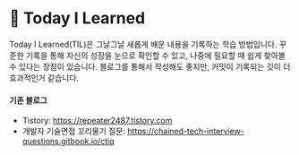 # 📝 Today I Learned

Today I Learned(TIL)은 그날그날 새롭게 배운 내용을 기록하는 학습 방법입니다.
꾸준한 기록을 통해 자신의 성장을 눈으로 확인할 수 있고, 나중에 필요할 때 쉽게 찾아볼 수 있다는 장점이 있습니다.
블로그를 통해서 작성해도 좋지만, 커밋이 기록되는 깃이 더 효과적인거 같습니다.

#### 기존 블로그

- Tistory: https://repeater2487.tistory.com
- 개발자 기술면접 꼬리물기 질문:
  https://chained-tech-interview-questions.gitbook.io/ctiq
